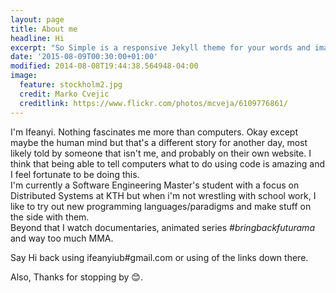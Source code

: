 ```yaml
---
layout: page
title: About me
headline: Hi
excerpt: "So Simple is a responsive Jekyll theme for your words and images."
date: '2015-08-09T00:30:00+01:00'
modified: 2014-08-08T19:44:38.564948-04:00
image:
  feature: stockholm2.jpg
  credit: Marko Cvejic
  creditlink: https://www.flickr.com/photos/mcveja/6109776861/
---
```


I'm Ifeanyi. Nothing fascinates me more than computers. Okay except maybe the human mind but that's a different story for another day, most likely told by someone that isn't me, and probably on their own website. I think that being able to tell computers what to do using code is amazing and I feel fortunate to be doing this.  
I'm currently a Software Engineering Master's student with a focus on Distributed Systems at KTH but when i'm not wrestling with school work, I like to try out new programming languages/paradigms and make stuff on the side with them.  
Beyond that I watch documentaries, animated series *#bringbackfuturama* and way too much MMA.  
  
  Say Hi back using ifeanyiub#gmail.com or using of the links down there.  

Also, Thanks for stopping by 😊.


